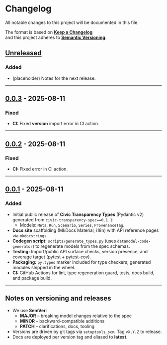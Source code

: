 # Changelog

All notable changes to this project will be documented in this file.

The format is based on **[Keep a Changelog](https://keepachangelog.com/en/1.1.0/)**  
and this project adheres to **[Semantic Versioning](https://semver.org/spec/v2.0.0.html)**.

## [Unreleased]

### Added
- (placeholder) Notes for the next release.

---

## [0.0.3] - 2025-08-11

### Fixed
- **CI:** Fixed __version__ import error in CI action.

---

## [0.0.2] - 2025-08-11

### Fixed
- **CI:** Fixed error in CI action.

---

## [0.0.1] - 2025-08-11

### Added
- Initial public release of **Civic Transparency Types** (Pydantic v2) generated from `civic-transparency-spec==0.1.1`:
  - Models: `Meta`, `Run`, `Scenario`, `Series`, `ProvenanceTag`.
- **Docs site** scaffolding (MkDocs Material, i18n) with API reference pages via `mkdocstrings`.
- **Codegen script:** `scripts/generate_types.py` (uses `datamodel-code-generator`) to regenerate models from the spec schemas.
- **Testing:** Import/public API surface checks, version presence, and coverage target (pytest + pytest-cov).  
- **Packaging:** `py.typed` marker included for type checkers; generated modules shipped in the wheel.
- **CI:** GitHub Actions for lint, type regeneration guard, tests, docs build, and package build.

---

## Notes on versioning and releases

- We use **SemVer**:
  - **MAJOR** – breaking model changes relative to the spec
  - **MINOR** – backward-compatible additions
  - **PATCH** – clarifications, docs, tooling
- Versions are driven by git tags via `setuptools_scm`. Tag `vX.Y.Z` to release.
- Docs are deployed per version tag and aliased to **latest**.

[Unreleased]: https://github.com/civic-interconnect/civic-transparency-types/compare/v0.0.3...HEAD  
[0.0.3]: https://github.com/civic-interconnect/civic-transparency-types/compare/v0.0.2...v0.0.3 
[0.0.2]: https://github.com/civic-interconnect/civic-transparency-types/compare/v0.0.1...v0.0.2  
[0.0.1]: https://github.com/civic-interconnect/civic-transparency-types/releases/tag/v0.0.1
